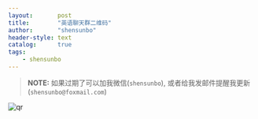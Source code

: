 ```yaml
---
layout:       post
title:        "英语聊天群二维码"
author:       "shensunbo"
header-style: text
catalog:      true
tags:
    - shensunbo
---
```

>**NOTE:** 如果过期了可以加我微信(`shensunbo`), 或者给我发邮件提醒我更新(`shensunbo@foxmail.com`)  
 
![qr](https://shensunbo.github.io/Just_Do_It/img/in-post/qr.jpg)